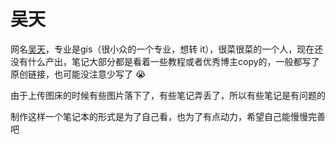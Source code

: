 吴天
========

网名[吴天](https://github.com/Ting-xin)，专业是gis（很小众的一个专业，想转 it），很菜很菜的一个人，现在还没有什么产出，笔记大部分都是看着一些教程或者优秀博主copy的，一般都写了原创链接，也可能没注意少写了 :sob: ​

由于上传图床的时候有些图片落下了，有些笔记弄丢了，所以有些笔记是有问题的

制作这样一个笔记本的形式是为了自己看，也为了有点动力，希望自己能慢慢完善吧